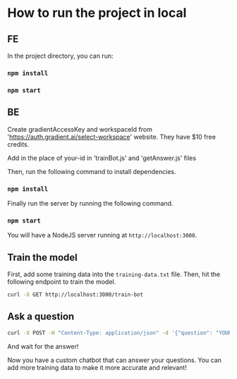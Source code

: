 # How to run the project in local

## FE

In the project directory, you can run:

### `npm install`

### `npm start`

## BE

Create gradientAccessKey and workspaceId from 'https://auth.gradient.ai/select-workspace' website. They have $10 free credits.

Add in the place of your-id in 'trainBot.js' and 'getAnswer.js' files

Then, run the following command to install dependencies.

### `npm install`

Finally run the server by running the following command.

### `npm start`

You will have a NodeJS server running at `http://localhost:3000`.

## Train the model

First, add some training data into the `training-data.txt` file. Then, hit the following endpoint to train the model.

```bash
curl -X GET http://localhost:3000/train-bot
```

## Ask a question

```bash
curl -X POST -H "Content-Type: application/json" -d '{"question": "YOUR_QUESTION_HERE"}' http://localhost:3000/get-answer
```

And wait for the answer!

Now you have a custom chatbot that can answer your questions. You can add more training data to make it more accurate and relevant!
